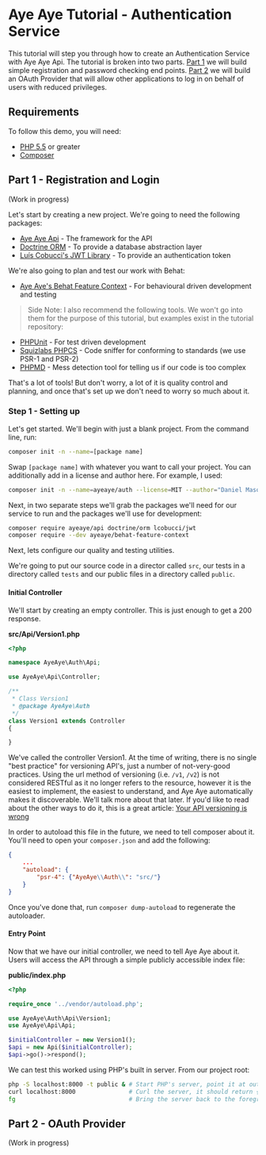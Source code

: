 Aye Aye Tutorial - Authentication Service
=========================================

This tutorial will step you through how to create an Authentication Service with Aye Aye Api. The tutorial is broken
into two parts. [Part 1][part-1] we will build simple registration and password checking end points. [Part 2][part-2]
we will build an OAuth Provider that will allow other applications to log in on behalf of users with reduced privileges.

Requirements
------------

To follow this demo, you will need:
- [PHP 5.5][php] or greater
- [Composer][composer]

Part 1 - Registration and Login
-------------------------------

(Work in progress)

Let's start by creating a new project. We're going to need the following packages:
- [Aye Aye Api][aye-aye-api] - The framework for the API
- [Doctrine ORM][doctrine-orm] - To provide a database abstraction layer
- [Luís Cobucci's JWT Library][jwt] - To provide an authentication token

We're also going to plan and test our work with Behat:
- [Aye Aye's Behat Feature Context][aye-aye-behat] - For behavioural driven development and testing

> Side Note: I also recommend the following tools. We won't go into them for the purpose of this tutorial, but examples
exist in the tutorial repository:
- [PHPUnit][phpunit] - For test driven development
- [Squizlabs PHPCS][phpcs] - Code sniffer for conforming to standards (we use PSR-1 and PSR-2)
- [PHPMD][phpmd] - Mess detection tool for telling us if our code is too complex 

That's a lot of tools! But don't worry, a lot of it is quality control and planning, and once that's set up we don't
need to worry so much about it.

### Step 1 - Setting up

Let's get started. We'll begin with just a blank project. From the command line, run:

```bash
composer init -n --name=[package name]
```

Swap `[package name]` with whatever you want to call your project. You can additionally add in a license and author 
here. For example, I used: 

```bash
composer init -n --name=ayeaye/auth --license=MIT --author="Daniel Mason <daniel@ayeayeapi.com>"
```

Next, in two separate steps we'll grab the packages we'll need for our service to run and the packages we'll use for
development:

```bash
composer require ayeaye/api doctrine/orm lcobucci/jwt
composer require --dev ayeaye/behat-feature-context
```

Next, lets configure our quality and testing utilities.

We're going to put our source code in a director called `src`, our tests in a directory called `tests` and our public 
files in a directory called `public`.

#### Initial Controller

We'll start by creating an empty controller. This is just enough to get a 200 response. 

**src/Api/Version1.php**

```php
<?php

namespace AyeAye\Auth\Api;

use AyeAye\Api\Controller;

/**
 * Class Version1
 * @package AyeAye\Auth
 */
class Version1 extends Controller
{

}
```

We've called the controller Version1. At the time of writing, there is no single "best practice" for versioning API's,
just a number of not-very-good practices. Using the url method of versioning (i.e. `/v1`, `/v2`) is not considered
RESTful as it no longer refers to the resource, however it is the easiest to implement, the easiest to understand, and 
Aye Aye automatically makes it discoverable. We'll talk more about that later. If you'd like to read about the other
ways to do it, this is a great article: [Your API versioning is wrong][api-versioning]

In order to autoload this file in the future, we need to tell composer about it. You'll need to open your 
`composer.json` and add the following:

```json
{
    ...
    "autoload": {
        "psr-4": {"AyeAye\\Auth\\": "src/"}
    }
}
```

Once you've done that, run `composer dump-autoload` to regenerate the autoloader.

#### Entry Point

Now that we have our initial controller, we need to tell Aye Aye about it. Users will access the API through a simple
publicly accessible index file:

**public/index.php**

```php
<?php

require_once '../vendor/autoload.php';

use AyeAye\Auth\Api\Version1;
use AyeAye\Api\Api;

$initialController = new Version1();
$api = new Api($initialController);
$api->go()->respond();
```

We can test this worked using PHP's built in server. From our project root:

```bash
php -S localhost:8000 -t public & # Start PHP's server, point it at out public docroot, run it in the background
curl localhost:8000               # Curl the server, it should return {"data":{"controllers":[],"endpoints":[]}}
fg                                # Bring the server back to the foreground, you can now close it with Ctrl+C
```

Part 2 - OAuth Provider
-----------------------

(Work in progress)


[part-1]: #part-1-registration-and-login
[part-2]: #part-1-oauth-provider

[php]: https://secure.php.net/
[composer]: https://getcomposer.org/ 

[aye-aye-api]: https://github.com/ayeayeapi/api
[doctrine-orm]: https://github.com/doctrine/doctrine2
[jwt]: https://github.com/lcobucci/jwt
[aye-aye-behat]: https://github.com/AyeAyeApi/behat-feature-context

[phpunit]: https://github.com/sebastianbergmann/phpunit
[phpcs]: https://github.com/squizlabs/PHP_CodeSniffer
[phpmd]: https://github.com/phpmd/phpmd

[api-versioning]: https://www.troyhunt.com/your-api-versioning-is-wrong-which-is/
